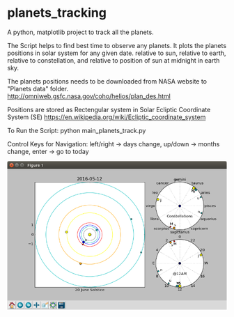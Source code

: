 # planets_tracking
A python, matplotlib project to track all the planets.

The Script helps to find best time to observe any planets.
It plots the planets positions in solar system for any given date.
  relative to sun, 
  relative to earth, relative to constellation,
  and relative to position of sun at midnight in earth sky.
  
The planets positions needs to be downloaded from NASA website to "Planets data" folder.
http://omniweb.gsfc.nasa.gov/coho/helios/plan_des.html 

  Positions are stored as Rectengular system in 
  Solar Ecliptic Coordinate System (SE)
  https://en.wikipedia.org/wiki/Ecliptic_coordinate_system
  
  
To Run the Script: python main_planets_track.py

Control Keys for Navigation: left/right -> days change, up/down -> months change, enter -> go to today

  
![Alt text](track_plot.png?raw=true "Plantes_Tracking")
  
  
  
  
